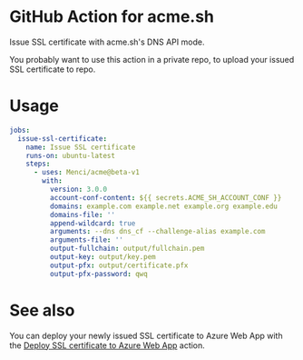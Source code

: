 # GitHub Action for acme.sh

Issue SSL certificate with acme.sh's DNS API mode.

You probably want to use this action in a private repo, to upload your issued SSL certificate to repo.

# Usage

```yaml
jobs:
  issue-ssl-certificate:
    name: Issue SSL certificate
    runs-on: ubuntu-latest
    steps:
      - uses: Menci/acme@beta-v1
        with:
          version: 3.0.0
          account-conf-content: ${{ secrets.ACME_SH_ACCOUNT_CONF }}
          domains: example.com example.net example.org example.edu
          domains-file: ''
          append-wildcard: true
          arguments: --dns dns_cf --challenge-alias example.com
          arguments-file: ''
          output-fullchain: output/fullchain.pem
          output-key: output/key.pem
          output-pfx: output/certificate.pfx
          output-pfx-password: qwq
```

# See also

You can deploy your newly issued SSL certificate to Azure Web App with the [Deploy SSL certificate to Azure Web App](https://github.com/marketplace/actions/deploy-ssl-certificate-to-azure-web-app) action.
